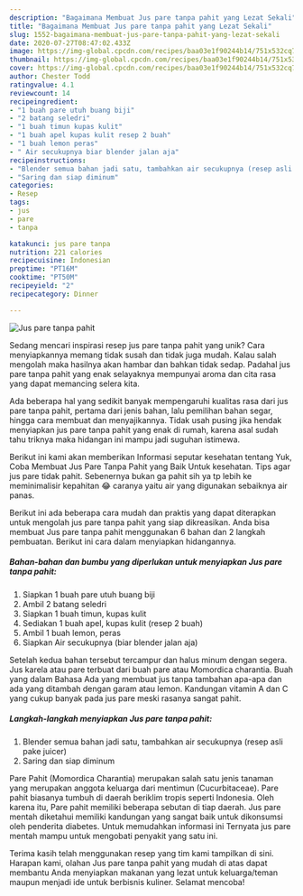 ```yaml
---
description: "Bagaimana Membuat Jus pare tanpa pahit yang Lezat Sekali"
title: "Bagaimana Membuat Jus pare tanpa pahit yang Lezat Sekali"
slug: 1552-bagaimana-membuat-jus-pare-tanpa-pahit-yang-lezat-sekali
date: 2020-07-27T08:47:02.433Z
image: https://img-global.cpcdn.com/recipes/baa03e1f90244b14/751x532cq70/jus-pare-tanpa-pahit-foto-resep-utama.jpg
thumbnail: https://img-global.cpcdn.com/recipes/baa03e1f90244b14/751x532cq70/jus-pare-tanpa-pahit-foto-resep-utama.jpg
cover: https://img-global.cpcdn.com/recipes/baa03e1f90244b14/751x532cq70/jus-pare-tanpa-pahit-foto-resep-utama.jpg
author: Chester Todd
ratingvalue: 4.1
reviewcount: 14
recipeingredient:
- "1 buah pare utuh buang biji"
- "2 batang seledri"
- "1 buah timun kupas kulit"
- "1 buah apel kupas kulit resep 2 buah"
- "1 buah lemon peras"
- " Air secukupnya biar blender jalan aja"
recipeinstructions:
- "Blender semua bahan jadi satu, tambahkan air secukupnya (resep asli pake juicer)"
- "Saring dan siap diminum"
categories:
- Resep
tags:
- jus
- pare
- tanpa

katakunci: jus pare tanpa 
nutrition: 221 calories
recipecuisine: Indonesian
preptime: "PT16M"
cooktime: "PT50M"
recipeyield: "2"
recipecategory: Dinner

---
```



![Jus pare tanpa pahit](https://img-global.cpcdn.com/recipes/baa03e1f90244b14/751x532cq70/jus-pare-tanpa-pahit-foto-resep-utama.jpg)

Sedang mencari inspirasi resep jus pare tanpa pahit yang unik? Cara menyiapkannya memang tidak susah dan tidak juga mudah. Kalau salah mengolah maka hasilnya akan hambar dan bahkan tidak sedap. Padahal jus pare tanpa pahit yang enak selayaknya mempunyai aroma dan cita rasa yang dapat memancing selera kita.

Ada beberapa hal yang sedikit banyak mempengaruhi kualitas rasa dari jus pare tanpa pahit, pertama dari jenis bahan, lalu pemilihan bahan segar, hingga cara membuat dan menyajikannya. Tidak usah pusing jika hendak menyiapkan jus pare tanpa pahit yang enak di rumah, karena asal sudah tahu triknya maka hidangan ini mampu jadi suguhan istimewa.

Berikut ini kami akan memberikan Informasi seputar kesehatan tentang Yuk, Coba Membuat Jus Pare Tanpa Pahit yang Baik Untuk kesehatan. Tips agar jus pare tidak pahit. Sebenernya bukan ga pahit sih ya tp lebih ke meminimalisir kepahitan 😂 caranya yaitu air yang digunakan sebaiknya air panas.


Berikut ini ada beberapa cara mudah dan praktis yang dapat diterapkan untuk mengolah jus pare tanpa pahit yang siap dikreasikan. Anda bisa membuat Jus pare tanpa pahit menggunakan 6 bahan dan 2 langkah pembuatan. Berikut ini cara dalam menyiapkan hidangannya.

<!--inarticleads1-->

##### Bahan-bahan dan bumbu yang diperlukan untuk menyiapkan Jus pare tanpa pahit:

1. Siapkan 1 buah pare utuh buang biji
1. Ambil 2 batang seledri
1. Siapkan 1 buah timun, kupas kulit
1. Sediakan 1 buah apel, kupas kulit (resep 2 buah)
1. Ambil 1 buah lemon, peras
1. Siapkan  Air secukupnya (biar blender jalan aja)


Setelah kedua bahan tersebut tercampur dan halus minum dengan segera. Jus karela atau pare terbuat dari buah pare atau Momordica charantia. Buah yang dalam Bahasa Ada yang membuat jus tanpa tambahan apa-apa dan ada yang ditambah dengan garam atau lemon. Kandungan vitamin A dan C yang cukup banyak pada jus pare meski rasanya sangat pahit. 

<!--inarticleads2-->

##### Langkah-langkah menyiapkan Jus pare tanpa pahit:

1. Blender semua bahan jadi satu, tambahkan air secukupnya (resep asli pake juicer)
1. Saring dan siap diminum


Pare Pahit (Momordica Charantia) merupakan salah satu jenis tanaman yang merupakan anggota keluarga dari mentimun (Cucurbitaceae). Pare pahit biasanya tumbuh di daerah beriklim tropis seperti Indonesia. Oleh karena itu, Pare pahit memiliki beberapa sebutan di tiap daerah. Jus pare mentah diketahui memiliki kandungan yang sangat baik untuk dikonsumsi oleh penderita diabetes. Untuk memudahkan informasi ini Ternyata jus pare mentah mampu untuk mengobati penyakit yang satu ini. 

Terima kasih telah menggunakan resep yang tim kami tampilkan di sini. Harapan kami, olahan Jus pare tanpa pahit yang mudah di atas dapat membantu Anda menyiapkan makanan yang lezat untuk keluarga/teman maupun menjadi ide untuk berbisnis kuliner. Selamat mencoba!
